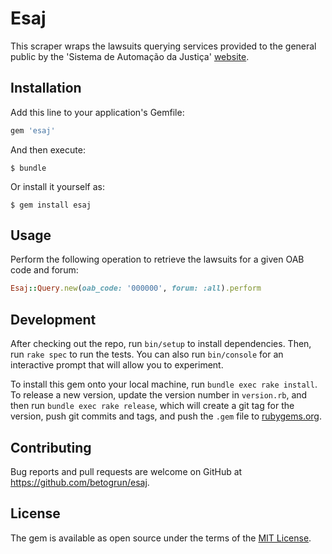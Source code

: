 # Esaj

This scraper wraps the lawsuits querying services provided to the general public by the 'Sistema de Automação da Justiça' [website](https://esaj.tjsp.jus.br/cpopg/open.do).

## Installation

Add this line to your application's Gemfile:

```ruby
gem 'esaj'
```

And then execute:

    $ bundle

Or install it yourself as:

    $ gem install esaj

## Usage

Perform the following operation to retrieve the lawsuits for a given OAB code and forum:

```ruby
Esaj::Query.new(oab_code: '000000', forum: :all).perform
```

## Development

After checking out the repo, run `bin/setup` to install dependencies. Then, run `rake spec` to run the tests. You can also run `bin/console` for an interactive prompt that will allow you to experiment.

To install this gem onto your local machine, run `bundle exec rake install`. To release a new version, update the version number in `version.rb`, and then run `bundle exec rake release`, which will create a git tag for the version, push git commits and tags, and push the `.gem` file to [rubygems.org](https://rubygems.org).

## Contributing

Bug reports and pull requests are welcome on GitHub at https://github.com/betogrun/esaj.

## License

The gem is available as open source under the terms of the [MIT License](https://opensource.org/licenses/MIT).
